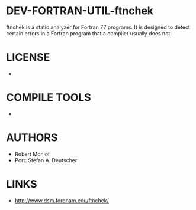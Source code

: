 DEV-FORTRAN-UTIL-ftnchek
========================

ftnchek is a static analyzer for Fortran 77 programs. It is designed to detect certain errors in a Fortran program that a compiler usually does not. 


LICENSE
===============
* 

COMPILE TOOLS
===============
* 

AUTHORS
===============
* Robert Moniot
* Port: Stefan A. Deutscher

LINKS
===============
* http://www.dsm.fordham.edu/ftnchek/
